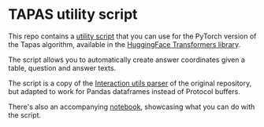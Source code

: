# TAPAS utility script

This repo contains a [utility script](https://github.com/NielsRogge/tapas_utils/blob/master/parse_answer_texts.py) that you can use for the PyTorch version of the Tapas algorithm, available in the [HuggingFace Transformers library](https://huggingface.co/transformers/model_doc/tapas.html).

The script allows you to automatically create answer coordinates given a table, question and answer texts.

The script is a copy of the [Interaction utils parser](https://github.com/google-research/tapas/blob/master/tapas/utils/interaction_utils_parser.py) of the original repository, but adapted to work for Pandas dataframes instead of Protocol buffers.

There's also an accompanying [notebook](https://github.com/NielsRogge/tapas_utils/blob/master/Parsing_answer_texts_to_answer_coordinates_for_TAPAS.ipynb), showcasing what you can do with the script.
